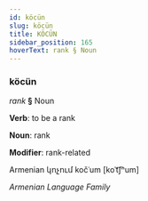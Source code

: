 ```yaml
---
id: köcün
slug: köcün
title: KÖCÜN
sidebar_position: 165
hoverText: rank § Noun
---
```


### köcün

*rank* **§** Noun

**Verb**: to be a rank

**Noun**: rank

**Modifier**: rank-related

Armenian կոչում kočʿum [koˈt͡ʃʰum]

*Armenian Language Family*
